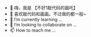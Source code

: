 - 👋 嗨，我是 【不好1敲代码的画吒】
- 👀 喜欢敲代码和画画。不过做的都一般~
- 🌱 I’m currently learning ...
- 💞️ I’m looking to collaborate on ...
- 📫 How to reach me ...

<!---
Nita121388/Nita121388 is a ✨ special ✨ repository because its `README.md` (this file) appears on your GitHub profile.
You can click the Preview link to take a look at your changes.
--->

